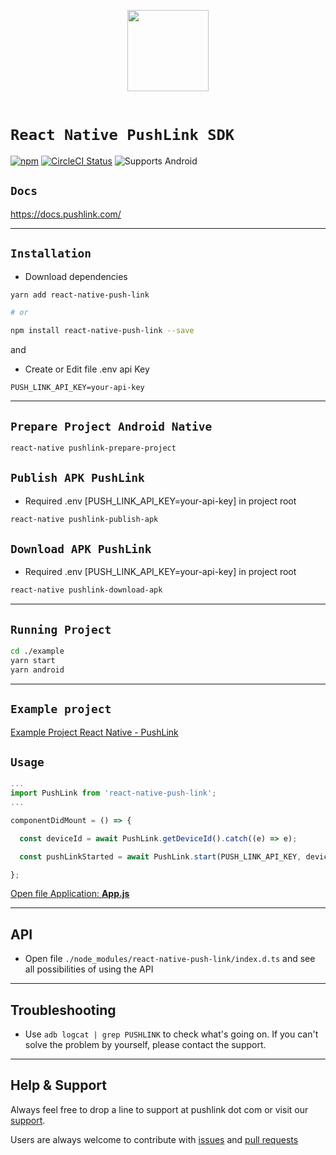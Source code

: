 <p align="center">
  <img src="https://pushlink.com/javax.faces.resource/images/site/logo-verde.png.xhtml?ln=pushlink" height='130' />
  </br>
  </br>
</p>

# `React Native PushLink SDK`

[![npm](https://img.shields.io/npm/v/react-native-push-link)](https://www.npmjs.com/package/react-native-push-link) [![CircleCI Status](https://img.shields.io/circleci/build/github/diogo-bruno/react-native-push-link/master.svg)](https://circleci.com/gh/diogo-bruno/workflows/react-native-push-link/tree/master) ![Supports Android](https://img.shields.io/badge/platforms-android-lightgrey.svg)

## `Docs`

<https://docs.pushlink.com/>

---

## `Installation`

- Download dependencies

```sh
yarn add react-native-push-link

# or

npm install react-native-push-link --save
```

and

- Create or Edit file .env api Key

```
PUSH_LINK_API_KEY=your-api-key
```

---

## `Prepare Project Android Native`

```sh
react-native pushlink-prepare-project
```

## `Publish APK PushLink`

- Required .env [PUSH_LINK_API_KEY=your-api-key] in project root

```sh
react-native pushlink-publish-apk
```

## `Download APK PushLink`

- Required .env [PUSH_LINK_API_KEY=your-api-key] in project root

```sh
react-native pushlink-download-apk
```

---

## `Running Project`

```sh
cd ./example
yarn start
yarn android
```

---

## `Example project`

[Example Project React Native - PushLink](https://github.com/diogo-bruno/react-native-push-link-example)

## `Usage`

```javascript
...
import PushLink from 'react-native-push-link';
...

componentDidMount = () => {

  const deviceId = await PushLink.getDeviceId().catch((e) => e);

  const pushLinkStarted = await PushLink.start(PUSH_LINK_API_KEY, deviceId).catch((e) => e);

};
```

<a target="_blank" href="https://github.com/diogo-bruno/react-native-push-link/blob/master/example/App.js">Open file Application: <b>App.js</b></a>

---

## API

- Open file `./node_modules/react-native-push-link/index.d.ts` and see all possibilities of using the API

---

## Troubleshooting

- Use `adb logcat | grep PUSHLINK` to check what's going on. If you can't solve the problem by yourself, please contact the support.

---

## Help & Support

Always feel free to drop a line to support at pushlink dot com or visit our [support](https://www.pushlink.com/support.xhtml).

Users are always welcome to contribute with [issues](https://github.com/diogo-bruno/react-native-push-link/issues) and [pull requests](https://github.com/diogo-bruno/react-native-push-link/pulls)
